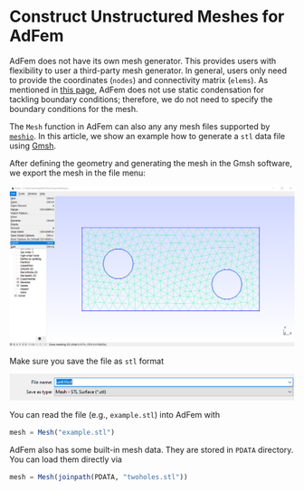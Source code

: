 # Construct Unstructured Meshes for AdFem

AdFem does not have its own mesh generator. This provides users with flexibility to user a third-party mesh generator. In general, users only need to provide the coordinates (`nodes`) and connectivity matrix (`elems`). As mentioned in [this page](https://kailaix.github.io/AdFem.jl/dev/tutorial_mfem/), AdFem does not use static condensation for tackling boundary conditions; therefore, we do not need to specify the boundary conditions for the mesh. 

The `Mesh` function in AdFem can also any any mesh files supported by [`meshio`](https://github.com/nschloe/meshio). In this article, we show an example how to generate a `stl` data file using [Gmsh](https://gmsh.info/). 

After defining the geometry and generating the mesh in the Gmsh software, we export the mesh in the file menu:

![](https://raw.githubusercontent.com/ADCMEMarket/ADCMEImages/master/AdFem/mfem/mfem_mesh1.png)

Make sure you save the file as `stl` format

![](https://raw.githubusercontent.com/ADCMEMarket/ADCMEImages/master/AdFem/mfem/mfem_mesh2.png)

You can read the file (e.g., `example.stl`) into AdFem with 

```julia
mesh = Mesh("example.stl")
```

AdFem also has some built-in mesh data. They are stored in `PDATA` directory. You can load them directly via

```julia
mesh = Mesh(joinpath(PDATA, "twoholes.stl"))
```